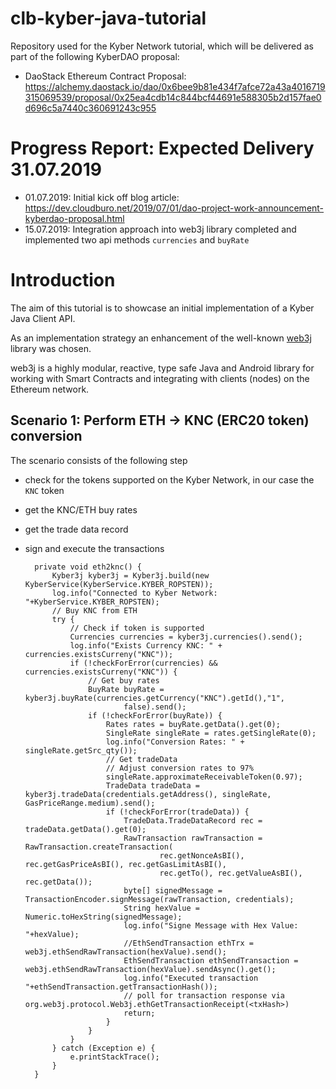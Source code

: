 # clb-kyber-java-tutorial
Repository used for the Kyber Network tutorial, which will be delivered as part of the following KyberDAO proposal:
* DaoStack Ethereum Contract Proposal: https://alchemy.daostack.io/dao/0x6bee9b81e434f7afce72a43a4016719315069539/proposal/0x25ea4cdb14c844bcf44691e588305b2d157fae0d696c5a7440c360691243c955

# Progress Report: Expected Delivery 31.07.2019

* 01.07.2019: Initial kick off blog article:  https://dev.cloudburo.net/2019/07/01/dao-project-work-announcement-kyberdao-proposal.html
* 15.07.2019: Integration approach into web3j library completed and implemented two api methods `currencies` and `buyRate`

# Introduction

The aim of this tutorial is to showcase an initial implementation of a Kyber Java Client API.

As an implementation strategy an enhancement of the well-known [web3j](https://web3j.readthedocs.io/en/latest/) library was chosen.

web3j is a highly modular, reactive, type safe Java and Android library for working with Smart Contracts and integrating with clients (nodes) on the Ethereum network.

## Scenario 1: Perform ETH -> KNC (ERC20 token) conversion

The scenario consists of the following step

* check for the tokens supported on the Kyber Network, in our case the `KNC` token
* get the KNC/ETH buy rates
* get the trade data record
* sign and execute the transactions

        private void eth2knc() {
            Kyber3j kyber3j = Kyber3j.build(new KyberService(KyberService.KYBER_ROPSTEN));
            log.info("Connected to Kyber Network: "+KyberService.KYBER_ROPSTEN);
            // Buy KNC from ETH
            try {
                // Check if token is supported
                Currencies currencies = kyber3j.currencies().send();
                log.info("Exists Currency KNC: " + currencies.existsCurreny("KNC"));
                if (!checkForError(currencies) && currencies.existsCurreny("KNC")) {
                    // Get buy rates
                    BuyRate buyRate = kyber3j.buyRate(currencies.getCurrency("KNC").getId(),"1",
                            false).send();
                    if (!checkForError(buyRate)) {
                        Rates rates = buyRate.getData().get(0);
                        SingleRate singleRate = rates.getSingleRate(0);
                        log.info("Conversion Rates: " + singleRate.getSrc_qty());
                        // Get tradeData
                        // Adjust conversion rates to 97%
                        singleRate.approximateReceivableToken(0.97);
                        TradeData tradeData = kyber3j.tradeData(credentials.getAddress(), singleRate, GasPriceRange.medium).send();
                        if (!checkForError(tradeData)) {
                            TradeData.TradeDataRecord rec = tradeData.getData().get(0);
                            RawTransaction rawTransaction = RawTransaction.createTransaction(
                                    rec.getNonceAsBI(),  rec.getGasPriceAsBI(), rec.getGasLimitAsBI(),
                                    rec.getTo(), rec.getValueAsBI(), rec.getData());
                            byte[] signedMessage = TransactionEncoder.signMessage(rawTransaction, credentials);
                            String hexValue = Numeric.toHexString(signedMessage);
                            log.info("Signe Message with Hex Value: "+hexValue);
                            //EthSendTransaction ethTrx = web3j.ethSendRawTransaction(hexValue).send();
                            EthSendTransaction ethSendTransaction = web3j.ethSendRawTransaction(hexValue).sendAsync().get();
                            log.info("Executed transaction "+ethSendTransaction.getTransactionHash());
                            // poll for transaction response via org.web3j.protocol.Web3j.ethGetTransactionReceipt(<txHash>)
                            return;
                        }
                    }
                }
            } catch (Exception e) {
                e.printStackTrace();
            }
        }